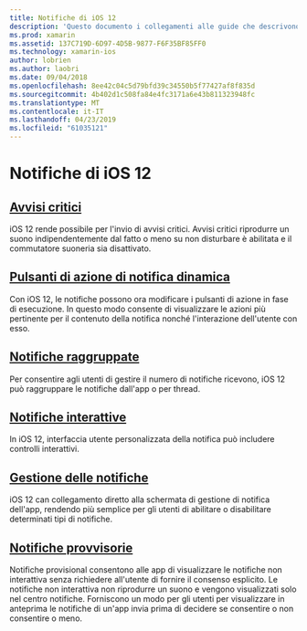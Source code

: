 ```yaml
---
title: Notifiche di iOS 12
description: 'Questo documento i collegamenti alle guide che descrivono come usare diverse funzionalità correlate alle notifiche introdotta in iOS 12: notifiche provvisorie, alle notifiche raggruppate, gestione delle notifiche, notifiche interattive, pulsanti di azione di notifica dinamici, e gli avvisi critici.'
ms.prod: xamarin
ms.assetid: 137C719D-6D97-4D5B-9877-F6F35BF85FF0
ms.technology: xamarin-ios
author: lobrien
ms.author: laobri
ms.date: 09/04/2018
ms.openlocfilehash: 8ee42c04c5d79bfd39c34550b5f77427af8f835d
ms.sourcegitcommit: 4b402d1c508fa84e4fc3171a6e43b811323948fc
ms.translationtype: MT
ms.contentlocale: it-IT
ms.lasthandoff: 04/23/2019
ms.locfileid: "61035121"
---
```

# <a name="notifications-in-ios-12"></a>Notifiche di iOS 12

## <a name="critical-alertscritical-alertsmd"></a>[Avvisi critici](critical-alerts.md)

iOS 12 rende possibile per l'invio di avvisi critici. Avvisi critici riprodurre un suono indipendentemente dal fatto o meno su non disturbare è abilitata e il commutatore suoneria sia disattivato.

## <a name="dynamic-notification-action-buttonsdynamic-actionsmd"></a>[Pulsanti di azione di notifica dinamica](dynamic-actions.md)

Con iOS 12, le notifiche possono ora modificare i pulsanti di azione in fase di esecuzione.
In questo modo consente di visualizzare le azioni più pertinente per il contenuto della notifica nonché l'interazione dell'utente con esso.

## <a name="grouped-notificationsgroupedmd"></a>[Notifiche raggruppate](grouped.md)

Per consentire agli utenti di gestire il numero di notifiche ricevono, iOS 12 può raggruppare le notifiche dall'app o per thread.

## <a name="interactive-notificationsinteractivemd"></a>[Notifiche interattive](interactive.md)

In iOS 12, interfaccia utente personalizzata della notifica può includere controlli interattivi.

## <a name="notification-managementmanagementmd"></a>[Gestione delle notifiche](management.md)

iOS 12 can collegamento diretto alla schermata di gestione di notifica dell'app, rendendo più semplice per gli utenti di abilitare o disabilitare determinati tipi di notifiche.

## <a name="provisional-notificationsprovisionalmd"></a>[Notifiche provvisorie](provisional.md)

Notifiche provisional consentono alle app di visualizzare le notifiche non interattiva senza richiedere all'utente di fornire il consenso esplicito. Le notifiche non interattiva non riprodurre un suono e vengono visualizzati solo nel centro notifiche. Forniscono un modo per gli utenti per visualizzare in anteprima le notifiche di un'app invia prima di decidere se consentire o non consentire o meno.
